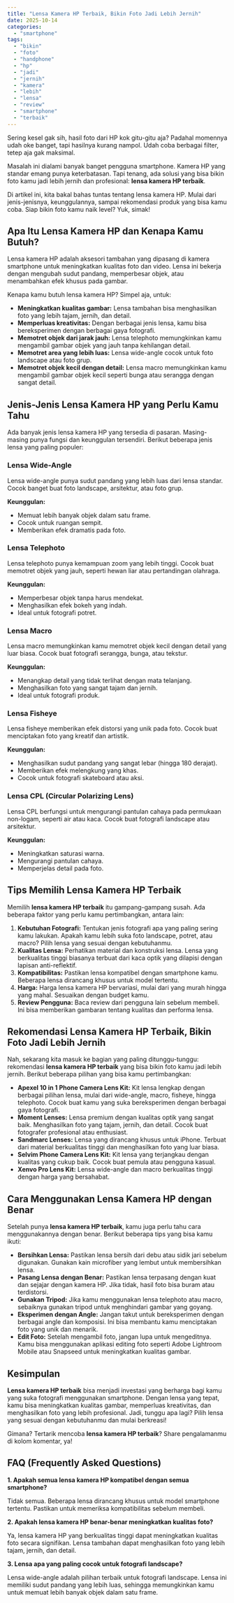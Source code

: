 ```yaml
---
title: "Lensa Kamera HP Terbaik, Bikin Foto Jadi Lebih Jernih"
date: 2025-10-14
categories: 
  - "smartphone"
tags: 
  - "bikin"
  - "foto"
  - "handphone"
  - "hp"
  - "jadi"
  - "jernih"
  - "kamera"
  - "lebih"
  - "lensa"
  - "review"
  - "smartphone"
  - "terbaik"
---
```


Sering kesel gak sih, hasil foto dari HP kok gitu-gitu aja? Padahal momennya udah oke banget, tapi hasilnya kurang nampol. Udah coba berbagai filter, tetep aja gak maksimal.

Masalah ini dialami banyak banget pengguna smartphone. Kamera HP yang standar emang punya keterbatasan. Tapi tenang, ada solusi yang bisa bikin foto kamu jadi lebih jernih dan profesional: **lensa kamera HP terbaik**.

Di artikel ini, kita bakal bahas tuntas tentang lensa kamera HP. Mulai dari jenis-jenisnya, keunggulannya, sampai rekomendasi produk yang bisa kamu coba. Siap bikin foto kamu naik level? Yuk, simak!

## Apa Itu Lensa Kamera HP dan Kenapa Kamu Butuh?

Lensa kamera HP adalah aksesori tambahan yang dipasang di kamera smartphone untuk meningkatkan kualitas foto dan video. Lensa ini bekerja dengan mengubah sudut pandang, memperbesar objek, atau menambahkan efek khusus pada gambar.

Kenapa kamu butuh lensa kamera HP? Simpel aja, untuk:

- **Meningkatkan kualitas gambar:** Lensa tambahan bisa menghasilkan foto yang lebih tajam, jernih, dan detail.
- **Memperluas kreativitas:** Dengan berbagai jenis lensa, kamu bisa bereksperimen dengan berbagai gaya fotografi.
- **Memotret objek dari jarak jauh:** Lensa telephoto memungkinkan kamu mengambil gambar objek yang jauh tanpa kehilangan detail.
- **Memotret area yang lebih luas:** Lensa wide-angle cocok untuk foto landscape atau foto grup.
- **Memotret objek kecil dengan detail:** Lensa macro memungkinkan kamu mengambil gambar objek kecil seperti bunga atau serangga dengan sangat detail.

## Jenis-Jenis Lensa Kamera HP yang Perlu Kamu Tahu

Ada banyak jenis lensa kamera HP yang tersedia di pasaran. Masing-masing punya fungsi dan keunggulan tersendiri. Berikut beberapa jenis lensa yang paling populer:

### Lensa Wide-Angle

Lensa wide-angle punya sudut pandang yang lebih luas dari lensa standar. Cocok banget buat foto landscape, arsitektur, atau foto grup.

**Keunggulan:**

- Memuat lebih banyak objek dalam satu frame.
- Cocok untuk ruangan sempit.
- Memberikan efek dramatis pada foto.

### Lensa Telephoto

Lensa telephoto punya kemampuan zoom yang lebih tinggi. Cocok buat memotret objek yang jauh, seperti hewan liar atau pertandingan olahraga.

**Keunggulan:**

- Memperbesar objek tanpa harus mendekat.
- Menghasilkan efek bokeh yang indah.
- Ideal untuk fotografi potret.

### Lensa Macro

Lensa macro memungkinkan kamu memotret objek kecil dengan detail yang luar biasa. Cocok buat fotografi serangga, bunga, atau tekstur.

**Keunggulan:**

- Menangkap detail yang tidak terlihat dengan mata telanjang.
- Menghasilkan foto yang sangat tajam dan jernih.
- Ideal untuk fotografi produk.

### Lensa Fisheye

Lensa fisheye memberikan efek distorsi yang unik pada foto. Cocok buat menciptakan foto yang kreatif dan artistik.

**Keunggulan:**

- Menghasilkan sudut pandang yang sangat lebar (hingga 180 derajat).
- Memberikan efek melengkung yang khas.
- Cocok untuk fotografi skateboard atau aksi.

### Lensa CPL (Circular Polarizing Lens)

Lensa CPL berfungsi untuk mengurangi pantulan cahaya pada permukaan non-logam, seperti air atau kaca. Cocok buat fotografi landscape atau arsitektur.

**Keunggulan:**

- Meningkatkan saturasi warna.
- Mengurangi pantulan cahaya.
- Memperjelas detail pada foto.

## Tips Memilih Lensa Kamera HP Terbaik

Memilih **lensa kamera HP terbaik** itu gampang-gampang susah. Ada beberapa faktor yang perlu kamu pertimbangkan, antara lain:

1. **Kebutuhan Fotografi:** Tentukan jenis fotografi apa yang paling sering kamu lakukan. Apakah kamu lebih suka foto landscape, potret, atau macro? Pilih lensa yang sesuai dengan kebutuhanmu.
2. **Kualitas Lensa:** Perhatikan material dan konstruksi lensa. Lensa yang berkualitas tinggi biasanya terbuat dari kaca optik yang dilapisi dengan lapisan anti-reflektif.
3. **Kompatibilitas:** Pastikan lensa kompatibel dengan smartphone kamu. Beberapa lensa dirancang khusus untuk model tertentu.
4. **Harga:** Harga lensa kamera HP bervariasi, mulai dari yang murah hingga yang mahal. Sesuaikan dengan budget kamu.
5. **Review Pengguna:** Baca review dari pengguna lain sebelum membeli. Ini bisa memberikan gambaran tentang kualitas dan performa lensa.

## Rekomendasi Lensa Kamera HP Terbaik, Bikin Foto Jadi Lebih Jernih

Nah, sekarang kita masuk ke bagian yang paling ditunggu-tunggu: rekomendasi **lensa kamera HP terbaik** yang bisa bikin foto kamu jadi lebih jernih. Berikut beberapa pilihan yang bisa kamu pertimbangkan:

- **Apexel 10 in 1 Phone Camera Lens Kit:** Kit lensa lengkap dengan berbagai pilihan lensa, mulai dari wide-angle, macro, fisheye, hingga telephoto. Cocok buat kamu yang suka bereksperimen dengan berbagai gaya fotografi.
- **Moment Lenses:** Lensa premium dengan kualitas optik yang sangat baik. Menghasilkan foto yang tajam, jernih, dan detail. Cocok buat fotografer profesional atau enthusiast.
- **Sandmarc Lenses:** Lensa yang dirancang khusus untuk iPhone. Terbuat dari material berkualitas tinggi dan menghasilkan foto yang luar biasa.
- **Selvim Phone Camera Lens Kit:** Kit lensa yang terjangkau dengan kualitas yang cukup baik. Cocok buat pemula atau pengguna kasual.
- **Xenvo Pro Lens Kit:** Lensa wide-angle dan macro berkualitas tinggi dengan harga yang bersahabat.

## Cara Menggunakan Lensa Kamera HP dengan Benar

Setelah punya **lensa kamera HP terbaik**, kamu juga perlu tahu cara menggunakannya dengan benar. Berikut beberapa tips yang bisa kamu ikuti:

- **Bersihkan Lensa:** Pastikan lensa bersih dari debu atau sidik jari sebelum digunakan. Gunakan kain microfiber yang lembut untuk membersihkan lensa.
- **Pasang Lensa dengan Benar:** Pastikan lensa terpasang dengan kuat dan sejajar dengan kamera HP. Jika tidak, hasil foto bisa buram atau terdistorsi.
- **Gunakan Tripod:** Jika kamu menggunakan lensa telephoto atau macro, sebaiknya gunakan tripod untuk menghindari gambar yang goyang.
- **Eksperimen dengan Angle:** Jangan takut untuk bereksperimen dengan berbagai angle dan komposisi. Ini bisa membantu kamu menciptakan foto yang unik dan menarik.
- **Edit Foto:** Setelah mengambil foto, jangan lupa untuk mengeditnya. Kamu bisa menggunakan aplikasi editing foto seperti Adobe Lightroom Mobile atau Snapseed untuk meningkatkan kualitas gambar.

## Kesimpulan

**Lensa kamera HP terbaik** bisa menjadi investasi yang berharga bagi kamu yang suka fotografi menggunakan smartphone. Dengan lensa yang tepat, kamu bisa meningkatkan kualitas gambar, memperluas kreativitas, dan menghasilkan foto yang lebih profesional. Jadi, tunggu apa lagi? Pilih lensa yang sesuai dengan kebutuhanmu dan mulai berkreasi!

Gimana? Tertarik mencoba **lensa kamera HP terbaik**? Share pengalamanmu di kolom komentar, ya!

## FAQ (Frequently Asked Questions)

**1\. Apakah semua lensa kamera HP kompatibel dengan semua smartphone?**

Tidak semua. Beberapa lensa dirancang khusus untuk model smartphone tertentu. Pastikan untuk memeriksa kompatibilitas sebelum membeli.

**2\. Apakah lensa kamera HP benar-benar meningkatkan kualitas foto?**

Ya, lensa kamera HP yang berkualitas tinggi dapat meningkatkan kualitas foto secara signifikan. Lensa tambahan dapat menghasilkan foto yang lebih tajam, jernih, dan detail.

**3\. Lensa apa yang paling cocok untuk fotografi landscape?**

Lensa wide-angle adalah pilihan terbaik untuk fotografi landscape. Lensa ini memiliki sudut pandang yang lebih luas, sehingga memungkinkan kamu untuk memuat lebih banyak objek dalam satu frame.

